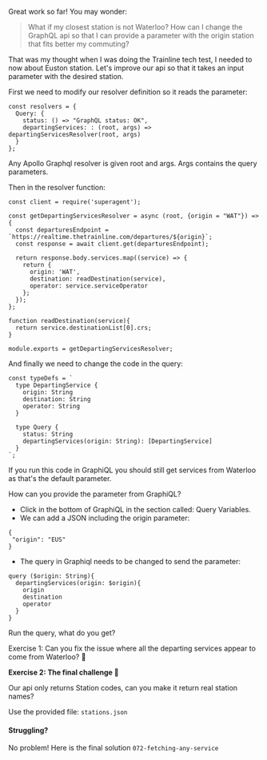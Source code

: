 Great work so far!
You may wonder: 

> What if my closest station is not Waterloo? How can I change the GraphQL api so that I can provide a parameter with the origin station that fits better my commuting?

That was my thought when I was doing the Trainline tech test, I needed to now about Euston station.
Let's improve our api so that it takes an input parameter with the desired station.

First we need to modify our resolver definition so it reads the parameter:

```
const resolvers = {
  Query: {
    status: () => "GraphQL status: OK",
    departingServices: : (root, args) => departingServicesResolver(root, args)
  }
};
```

Any Apollo Graphql resolver is given root and args. Args contains the query parameters.

Then in the resolver function:
```
const client = require('superagent');

const getDepartingServicesResolver = async (root, {origin = "WAT"}) => {
  const departuresEndpoint = `https://realtime.thetrainline.com/departures/${origin}`;
  const response = await client.get(departuresEndpoint);
  
  return response.body.services.map((service) => {
    return {
      origin: 'WAT',
      destination: readDestination(service),
      operator: service.serviceOperator
    };
  });
};

function readDestination(service){
  return service.destinationList[0].crs;
}

module.exports = getDepartingServicesResolver;
```

And finally we need to change the code in the query:
```
const typeDefs = `
  type DepartingService {
    origin: String
    destination: String
    operator: String
  }
  
  type Query {
    status: String
    departingServices(origin: String): [DepartingService]
  }
`;
```
If you run this code in GraphiQL you should still get services from Waterloo as that's the default parameter.

How can you provide the parameter from GraphiQL?
- Click in the bottom of GraphiQL in the section called: Query Variables.
- We can add a JSON including the origin parameter:
```
{
 "origin": "EUS"
}
```
- The query in Graphiql needs to be changed to send the parameter:
```
query ($origin: String){
  departingServices(origin: $origin){
    origin
    destination
    operator
  }
}
```

Run the query, what do you get?

Exercise 1: Can you fix the issue where all the departing services appear to come from Waterloo? 💯 

**Exercise 2: The final challenge 🥇**

Our api only returns Station codes, can you make it return real station names?

Use the provided file: `stations.json`

#### Struggling?

No problem! Here is the final solution `072-fetching-any-service`